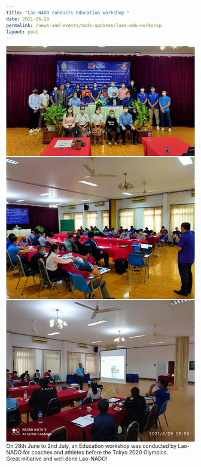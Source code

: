 ```yaml
---
title: "Lao-NADO conducts Education workshop "
date: 2021-06-28
permalink: /news-and-events/nado-updates/laos-edu-workshop
layout: post
---
```


![Alt text for image on Isomer site](/images/lao%20nado%20edu%20workshop%202021.jpg) <br> ![Alt text for image on Isomer site](/images/lao%20nado%20edu%20workshop%202021%201.jpg) <br> ![Alt text for image on Isomer site](/images/lao%20nado%20edu%20workshop%202021%202.jpg)
On 28th June to 2nd July, an Education workshop was conducted by Lao-NADO for coaches and athletes before the Tokyo 2020 Olympics. <br> Great initiative and well done Lao-NADO! 